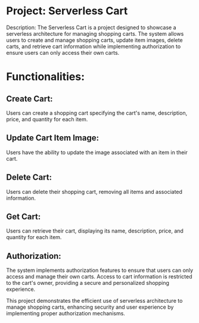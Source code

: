 # Project: Serverless Cart

Description:
The Serverless Cart is a project designed to showcase a serverless architecture for managing shopping carts. The system allows users to create and manage shopping carts, update item images, delete carts, and retrieve cart information while implementing authorization to ensure users can only access their own carts.

# Functionalities:

## Create Cart:

Users can create a shopping cart specifying the cart's name, description, price, and quantity for each item.

## Update Cart Item Image:

Users have the ability to update the image associated with an item in their cart.

## Delete Cart:

Users can delete their shopping cart, removing all items and associated information.

## Get Cart:

Users can retrieve their cart, displaying its name, description, price, and quantity for each item.

## Authorization:

The system implements authorization features to ensure that users can only access and manage their own carts. Access to cart information is restricted to the cart's owner, providing a secure and personalized shopping experience.

This project demonstrates the efficient use of serverless architecture to manage shopping carts, enhancing security and user experience by implementing proper authorization mechanisms.
